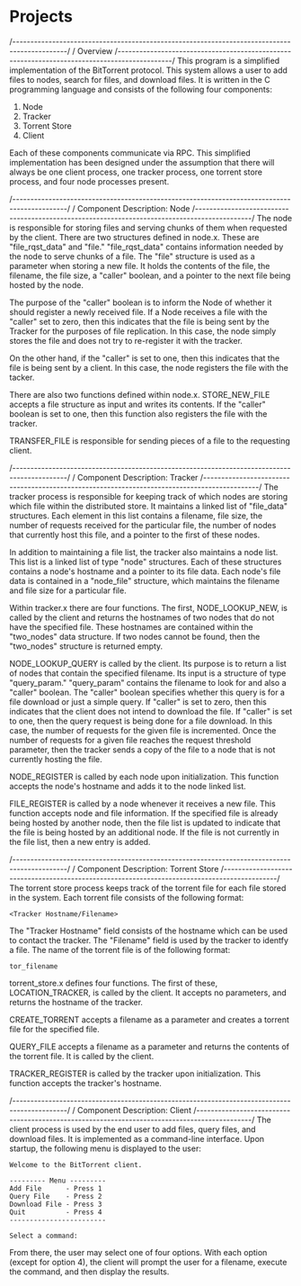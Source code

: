 # Projects

/---------------------------------------------------------------------------------------------/
/ Overview
/---------------------------------------------------------------------------------------------/
This program is a simplified implementation of the BitTorrent protocol.  This system allows a 
user to add files to nodes, search for files, and download files.  It is written in the C 
programming language and consists of the following four components:

   1. Node
   2. Tracker
   3. Torrent Store
   4. Client

Each of these components communicate via RPC.  This simplified implementation has been designed
under the assumption that there will always be one client process, one tracker process, one 
torrent store process, and four node processes present.


/---------------------------------------------------------------------------------------------/
/ Component Description: Node
/---------------------------------------------------------------------------------------------/
The node is responsible for storing files and serving chunks of them when requested by the 
client.  There are two structures defined in node.x.  These are "file_rqst_data" and "file."
"file_rqst_data" contains information needed by the node to serve chunks of a file.  The "file"
structure is used as a parameter when storing a new file.  It holds the contents of the file, 
the filename, the file size, a "caller" boolean, and a pointer to the next file being hosted by 
the node.

The purpose of the "caller" boolean is to inform the Node of whether it should register a 
newly received file.  If a Node receives a file with the "caller" set to zero, then this 
indicates that the file is being sent by the Tracker for the purposes of file replication.  In 
this case, the node simply stores the file and does not try to re-register it with the tracker.

On the other hand, if the "caller" is set to one, then this indicates that the file is being 
sent by a client.  In this case, the node registers the file with the tacker.

There are also two functions defined within node.x.  STORE_NEW_FILE accepts a file structure 
as input and writes its contents.  If the "caller" boolean is set to one, then this function 
also registers the file with the tracker.

TRANSFER_FILE is responsible for sending pieces of a file to the requesting client.


/---------------------------------------------------------------------------------------------/
/ Component Description: Tracker
/---------------------------------------------------------------------------------------------/
The tracker process is responsible for keeping track of which nodes are storing which file 
within the distributed store.  It maintains a linked list of "file_data" structures.  Each 
element in this list contains a filename, file size, the number of requests received for the 
particular file, the number of nodes that currently host this file, and a pointer to the first 
of these nodes.

In addition to maintaining a file list, the tracker also maintains a node list.  This list is 
a linked list of type "node" structures.  Each of these structures contains a node's hostname 
and a pointer to its file data.  Each node's file data is contained in a "node_file" structure, 
which maintains the filename and file size for a particular file.

Within tracker.x there are four functions.  The first, NODE_LOOKUP_NEW, is called by the client
and returns the hostnames of two nodes that do not have the specified file.  These hostnames are
contained within the "two_nodes" data structure.  If two nodes cannot be found, then the
"two_nodes" structure is returned empty.

NODE_LOOKUP_QUERY is called by the client.  Its purpose is to return a list of nodes that 
contain the specified filename.  Its input is a structure of type "query_param." "query_param" 
contains the filename to look for and also a "caller" boolean.  The "caller" boolean specifies 
whether this query is for a file download or just a simple query.  If "caller" is set to zero, 
then this indicates that the client does not intend to download the file.  If "caller" is set to 
one, then the query request is being done for a file download.  In this case, the number of 
requests for the given file is incremented.  Once the number of requests for a given file 
reaches the request threshold parameter, then the tracker sends a copy of the file to a node 
that is not currently hosting the file.

NODE_REGISTER is called by each node upon initialization.  This function accepts the node's
hostname and adds it to the node linked list.

FILE_REGISTER is called by a node whenever it receives a new file.  This function accepts node 
and file information.  If the specified file is already being hosted by another node, then the 
file list is updated to indicate that the file is being hosted by an additional node.  If the 
file is not currently in the file list, then a new entry is added.


/---------------------------------------------------------------------------------------------/
/ Component Description: Torrent Store
/---------------------------------------------------------------------------------------------/
The torrent store process keeps track of the torrent file for each file stored in the system.
Each torrent file consists of the following format:

    <Tracker Hostname/Filename>

The "Tracker Hostname" field consists of the hostname which can be used to contact the tracker.
The "Filename" field is used by the tracker to identfy a file.  The name of the torrent file is 
of the following format:

    tor_filename

torrent_store.x defines four functions.  The first of these, LOCATION_TRACKER, is called by the
client.  It accepts no parameters, and returns the hostname of the tracker.

CREATE_TORRENT accepts a filename as a parameter and creates a torrent file for the specified file.

QUERY_FILE accepts a filename as a parameter and returns the contents of the torrent file.  It 
is called by the client.

TRACKER_REGISTER is called by the tracker upon initialization.  This function accepts the
tracker's hostname.


/---------------------------------------------------------------------------------------------/
/ Component Description: Client
/---------------------------------------------------------------------------------------------/
The client process is used by the end user to add files, query files, and download files.  It is
implemented as a command-line interface.  Upon startup, the following menu is displayed to the
user:

    Welcome to the BitTorrent client.

    --------- Menu ---------
    Add File      - Press 1
    Query File    - Press 2
    Download File - Press 3
    Quit          - Press 4
    ------------------------

    Select a command:

From there, the user may select one of four options.  With each option (except for option 4), 
the client will prompt the user for a filename, execute the command, and then display the results.
